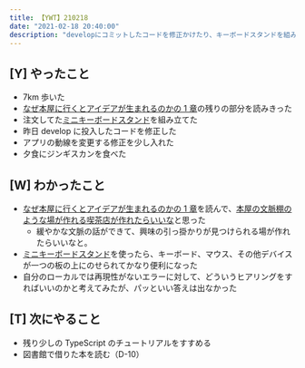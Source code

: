 ```yaml
---
title: 【YWT】210218
date: "2021-02-18 20:40:00"
description: "developにコミットしたコードを修正かけたり、キーボードスタンドを組み立てたりした"
---
```


## [Y] やったこと

- 7km 歩いた
- [なぜ本屋に行くとアイデアが生まれるのかの 1 章](https://scrapbox.io/camomilecafe/%E7%AC%AC%EF%BC%91%E7%AB%A0%E3%80%80%E3%81%AA%E3%81%9C%E6%9C%AC%E5%B1%8B%E3%81%AB%E8%A1%8C%E3%81%8F%E3%81%AE%E3%81%8B%E2%80%95%E6%83%85%E5%A0%B1%E3%81%A8%E3%81%AE%E5%87%BA%E4%BC%9A%E3%81%84%E3%82%92%E5%A2%97%E3%82%84%E3%81%99%E6%AD%A9%E3%81%8D%E6%96%B9)の残りの部分を読みきった
- 注文してた[ミニキーボードスタンド](https://www.soundhouse.co.jp/products/detail/item/261808/)を組み立てた
- 昨日 develop に投入したコードを修正した
- アプリの動線を変更する修正を少し入れた
- 夕食にジンギスカンを食べた

## [W] わかったこと

- [なぜ本屋に行くとアイデアが生まれるのかの 1 章](https://scrapbox.io/camomilecafe/%E7%AC%AC%EF%BC%91%E7%AB%A0%E3%80%80%E3%81%AA%E3%81%9C%E6%9C%AC%E5%B1%8B%E3%81%AB%E8%A1%8C%E3%81%8F%E3%81%AE%E3%81%8B%E2%80%95%E6%83%85%E5%A0%B1%E3%81%A8%E3%81%AE%E5%87%BA%E4%BC%9A%E3%81%84%E3%82%92%E5%A2%97%E3%82%84%E3%81%99%E6%AD%A9%E3%81%8D%E6%96%B9)を読んで、[本屋の文脈棚のような場が作れる喫茶店が作れたらいいな](https://twitter.com/camomile_cafe/status/1362183221941661696)と思った
  - 緩やかな文脈の話ができて、興味の引っ掛かりが見つけられる場が作れたらいいなと。
- [ミニキーボードスタンド](https://www.soundhouse.co.jp/products/detail/item/261808/)を使ったら、キーボード、マウス、その他デバイスが一つの板の上にのせられてかなり便利になった
- 自分のローカルでは再現性がないエラーに対して、どういうヒアリングをすればいいのかと考えてみたが、パッといい答えは出なかった

## [T] 次にやること

- 残り少しの TypeScript のチュートリアルをすすめる
- 図書館で借りた本を読む（D-10）
